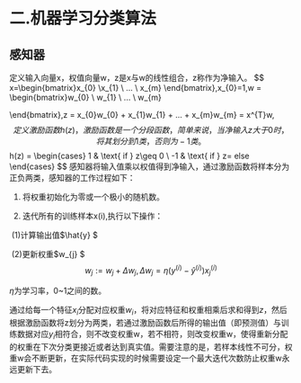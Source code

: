 # 二.机器学习分类算法

## 感知器

定义输入向量x，权值向量w，z是x与w的线性组合，z称作为净输入。
$$
x=\begin{bmatrix}x_{0}
\\x_{1}
\\ ...
\\ x_{m}
\end{bmatrix},x_{0}=1,w = \begin{bmatrix}w_{0}
\\ w_{1}
\\ ...
\\ w_{m}

\end{bmatrix},z = x_{0}w_{0} + x_{1}w_{1} + ... + x_{m}w_{m} = x^{T}w,
$$
定义激励函数h(z)，激励函数是一个分段函数，简单来说，当净输入z大于0时，将其划分到1类，否则为 -1类。
$$
h(z) = \begin{cases}
1 & \text{ if } z\geq 0 \\ 
-1 & \text{ if } z= else
\end{cases}
$$
感知器将输入值乘以权值得到净输入，通过激励函数将样本分为正负两类，感知器的工作过程如下：

1. 将权重初始化为零或一个极小的随机数。

2. 迭代所有的训练样本x(i),执行以下操作：

​    (1)计算输出值$\hat{y} $

​	(2)更新权重$w_{j} $
$$
w_{j}:=w_{j}+\Delta w_{j},\Delta w_{j}=\eta(y^{(i)}-\hat{y}^{(i)})x_{j}^{(i)}
$$

$\eta$为学习率，0~1之间的数。

通过给每一个特征$x_i$分配对应权重$w_i$，将对应特征和权重相乘后求和得到$z$，然后根据激励函数将z划分为两类，若通过激励函数后所得的输出值（即预测值）与训练数据对应$y_i$相符合，则不改变权重w，若不相符，则改变权重w，使得重新分配的权重在下次分类更接近或者达到真实值。需要注意的是，若样本线性不可分，权重w会不断更新，在实际代码实现的时候需要设定一个最大迭代次数防止权重w永远更新下去。





